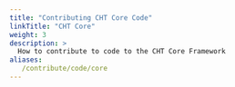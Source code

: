 ```yaml
---
title: "Contributing CHT Core Code"
linkTitle: "CHT Core"
weight: 3
description: >
  How to contribute to code to the CHT Core Framework
aliases:
   /contribute/code/core
---
```

